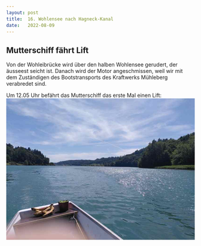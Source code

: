 ```yaml
---
layout: post
title:  16. Wohlensee nach Hagneck-Kanal
date:   2022-08-09
---
```


## Mutterschiff fährt Lift ##

Von der Wohleibrücke wird über den halben Wohlensee gerudert, der äusseest seicht ist.
Danach wird der Motor angeschmissen, weil wir mit dem Zuständigen des Bootstransports des Kraftwerks Mühleberg verabredet sind.

Um 12.05 Uhr befährt das Mutterschiff das erste Mal einen Lift:
![](/img/20220711_ms_res__7.jpg)
 
